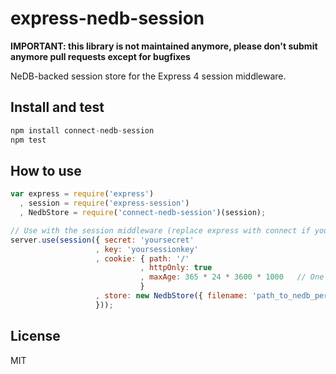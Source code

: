 express-nedb-session
====================

**IMPORTANT: this library is not maintained anymore, please don't submit anymore pull requests except for bugfixes**

NeDB-backed session store for the Express 4 session middleware.

## Install and test
```javascript
npm install connect-nedb-session
npm test
```

## How to use
```javascript
var express = require('express')
  , session = require('express-session')
  , NedbStore = require('connect-nedb-session')(session);

// Use with the session middleware (replace express with connect if you use Connect)
server.use(session({ secret: 'yoursecret'
                   , key: 'yoursessionkey'
                   , cookie: { path: '/'
                             , httpOnly: true
                             , maxAge: 365 * 24 * 3600 * 1000   // One year for example
                             }
                   , store: new NedbStore({ filename: 'path_to_nedb_persistence_file' })
                   }));
```

## License
MIT
